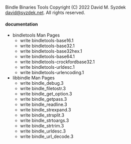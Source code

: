 
Bindle Binaries Tools
Copyright (C) 2022 David M. Syzdek <david@syzdek.net>.
All rights reserved.

#### documentation
   * bindletools Man Pages
     - write bindletools-base16.1
     - write bindletools-base32.1
     - write bindletools-base32hex.1
     - write bindletools-base64.1
     - write bindletools-crockfordbase32.1
     - write bindletools-urldesc.1
     - write bindletools-urlencoding.1
   * libbindle Man Pages
     - write bindle_debug.3
     - write bindle_filetostr.3
     - write bindle_get_option.3
     - write bindle_getpass.3
     - write bindle_readline.3
     - write bindle_strexpand.3
     - write bindle_strsplit.3
     - write bindle_strtoargs.3
     - write bindle_strtrim.3
     - write bindle_urldesc.3
     - write bindle_url_decode.3

